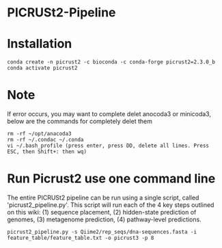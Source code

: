 # PICRUSt2-Pipeline

# Installation
```
conda create -n picrust2 -c bioconda -c conda-forge picrust2=2.3.0_b
conda activate picrust2
```
# Note
If error occurs, you may want to complete delet anocoda3 or minicoda3, below are the commands for completely delet them

```
rm -rf ~/opt/anacoda3
rm -rf ~/.condac ~/.conda
vi ~/.bash_profile (press enter, press DD, delete all lines. Press ESC, then Shift+: then wq)
```

# Run Picrust2 use one command line
The entire PICRUSt2 pipeline can be run using a single script, called 'picrust2_pipeline.py'. This script will run each of the 4 key steps outlined on this wiki: (1) sequence placement, (2) hidden-state prediction of genomes, (3) metagenome prediction, (4) pathway-level predictions.
```
picrust2_pipeline.py -s Qiime2/rep_seqs/dna-sequences.fasta -i feature_table/feature_table.txt -o picrust3 -p 8
```


